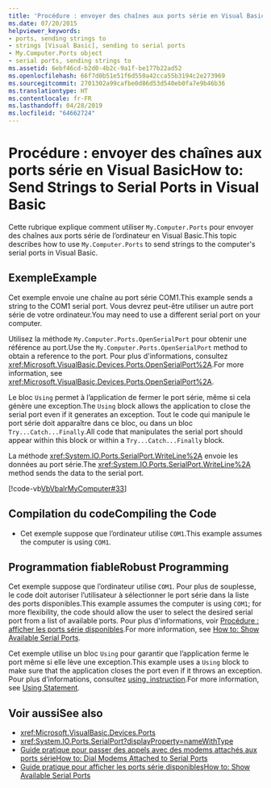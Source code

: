 ```yaml
---
title: 'Procédure : envoyer des chaînes aux ports série en Visual Basic'
ms.date: 07/20/2015
helpviewer_keywords:
- ports, sending strings to
- strings [Visual Basic], sending to serial ports
- My.Computer.Ports object
- serial ports, sending strings to
ms.assetid: 6ebf46cd-b2d0-4b2c-9a1f-be177b22ad52
ms.openlocfilehash: 66f7d0b51e51f6d550a42cca55b3194c2e273969
ms.sourcegitcommit: 2701302a99cafbe0d86d53d540eb0fa7e9b46b36
ms.translationtype: HT
ms.contentlocale: fr-FR
ms.lasthandoff: 04/28/2019
ms.locfileid: "64662724"
---
```

# <a name="how-to-send-strings-to-serial-ports-in-visual-basic"></a><span data-ttu-id="c77f0-102">Procédure : envoyer des chaînes aux ports série en Visual Basic</span><span class="sxs-lookup"><span data-stu-id="c77f0-102">How to: Send Strings to Serial Ports in Visual Basic</span></span>
<span data-ttu-id="c77f0-103">Cette rubrique explique comment utiliser `My.Computer.Ports` pour envoyer des chaînes aux ports série de l’ordinateur en Visual Basic.</span><span class="sxs-lookup"><span data-stu-id="c77f0-103">This topic describes how to use `My.Computer.Ports` to send strings to the computer's serial ports in Visual Basic.</span></span>  
  
## <a name="example"></a><span data-ttu-id="c77f0-104">Exemple</span><span class="sxs-lookup"><span data-stu-id="c77f0-104">Example</span></span>  
 <span data-ttu-id="c77f0-105">Cet exemple envoie une chaîne au port série COM1.</span><span class="sxs-lookup"><span data-stu-id="c77f0-105">This example sends a string to the COM1 serial port.</span></span> <span data-ttu-id="c77f0-106">Vous devrez peut-être utiliser un autre port série de votre ordinateur.</span><span class="sxs-lookup"><span data-stu-id="c77f0-106">You may need to use a different serial port on your computer.</span></span>  
  
 <span data-ttu-id="c77f0-107">Utilisez la méthode `My.Computer.Ports.OpenSerialPort` pour obtenir une référence au port.</span><span class="sxs-lookup"><span data-stu-id="c77f0-107">Use the `My.Computer.Ports.OpenSerialPort` method to obtain a reference to the port.</span></span> <span data-ttu-id="c77f0-108">Pour plus d'informations, consultez <xref:Microsoft.VisualBasic.Devices.Ports.OpenSerialPort%2A>.</span><span class="sxs-lookup"><span data-stu-id="c77f0-108">For more information, see <xref:Microsoft.VisualBasic.Devices.Ports.OpenSerialPort%2A>.</span></span>  
  
 <span data-ttu-id="c77f0-109">Le bloc `Using` permet à l’application de fermer le port série, même si cela génère une exception.</span><span class="sxs-lookup"><span data-stu-id="c77f0-109">The `Using` block allows the application to close the serial port even if it generates an exception.</span></span> <span data-ttu-id="c77f0-110">Tout le code qui manipule le port série doit apparaître dans ce bloc, ou dans un bloc `Try...Catch...Finally`.</span><span class="sxs-lookup"><span data-stu-id="c77f0-110">All code that manipulates the serial port should appear within this block or within a `Try...Catch...Finally` block.</span></span>  
  
 <span data-ttu-id="c77f0-111">La méthode <xref:System.IO.Ports.SerialPort.WriteLine%2A> envoie les données au port série.</span><span class="sxs-lookup"><span data-stu-id="c77f0-111">The <xref:System.IO.Ports.SerialPort.WriteLine%2A> method sends the data to the serial port.</span></span>  
  
 [!code-vb[VbVbalrMyComputer#33](~/samples/snippets/visualbasic/VS_Snippets_VBCSharp/VbVbalrMyComputer/VB/Class2.vb#33)]  
  
## <a name="compiling-the-code"></a><span data-ttu-id="c77f0-112">Compilation du code</span><span class="sxs-lookup"><span data-stu-id="c77f0-112">Compiling the Code</span></span>  
  
- <span data-ttu-id="c77f0-113">Cet exemple suppose que l’ordinateur utilise `COM1`.</span><span class="sxs-lookup"><span data-stu-id="c77f0-113">This example assumes the computer is using `COM1`.</span></span>  
  
## <a name="robust-programming"></a><span data-ttu-id="c77f0-114">Programmation fiable</span><span class="sxs-lookup"><span data-stu-id="c77f0-114">Robust Programming</span></span>  
 <span data-ttu-id="c77f0-115">Cet exemple suppose que l’ordinateur utilise `COM1`. Pour plus de souplesse, le code doit autoriser l’utilisateur à sélectionner le port série dans la liste des ports disponibles.</span><span class="sxs-lookup"><span data-stu-id="c77f0-115">This example assumes the computer is using `COM1`; for more flexibility, the code should allow the user to select the desired serial port from a list of available ports.</span></span> <span data-ttu-id="c77f0-116">Pour plus d'informations, voir [Procédure : afficher les ports série disponibles](../../../../visual-basic/developing-apps/programming/computer-resources/how-to-show-available-serial-ports.md).</span><span class="sxs-lookup"><span data-stu-id="c77f0-116">For more information, see [How to: Show Available Serial Ports](../../../../visual-basic/developing-apps/programming/computer-resources/how-to-show-available-serial-ports.md).</span></span>  
  
 <span data-ttu-id="c77f0-117">Cet exemple utilise un bloc `Using` pour garantir que l’application ferme le port même si elle lève une exception.</span><span class="sxs-lookup"><span data-stu-id="c77f0-117">This example uses a `Using` block to make sure that the application closes the port even if it throws an exception.</span></span> <span data-ttu-id="c77f0-118">Pour plus d’informations, consultez [using, instruction](../../../../visual-basic/language-reference/statements/using-statement.md).</span><span class="sxs-lookup"><span data-stu-id="c77f0-118">For more information, see [Using Statement](../../../../visual-basic/language-reference/statements/using-statement.md).</span></span>  
  
## <a name="see-also"></a><span data-ttu-id="c77f0-119">Voir aussi</span><span class="sxs-lookup"><span data-stu-id="c77f0-119">See also</span></span>

- <xref:Microsoft.VisualBasic.Devices.Ports>
- <xref:System.IO.Ports.SerialPort?displayProperty=nameWithType>
- [<span data-ttu-id="c77f0-120">Guide pratique pour passer des appels avec des modems attachés aux ports série</span><span class="sxs-lookup"><span data-stu-id="c77f0-120">How to: Dial Modems Attached to Serial Ports</span></span>](../../../../visual-basic/developing-apps/programming/computer-resources/how-to-dial-modems-attached-to-serial-ports.md)
- [<span data-ttu-id="c77f0-121">Guide pratique pour afficher les ports série disponibles</span><span class="sxs-lookup"><span data-stu-id="c77f0-121">How to: Show Available Serial Ports</span></span>](../../../../visual-basic/developing-apps/programming/computer-resources/how-to-show-available-serial-ports.md)
